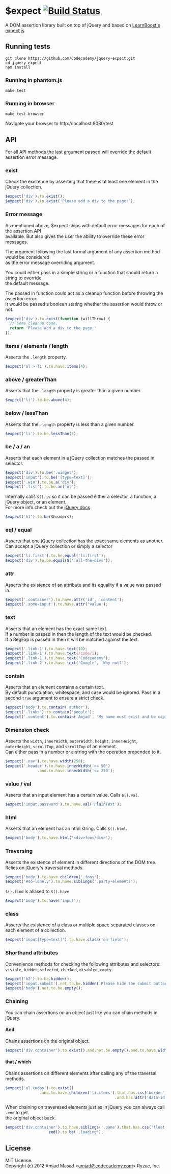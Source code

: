 # $expect [![Build Status](https://secure.travis-ci.org/Codecademy/jquery-expect.png)](http://travis-ci.org/Codecademy/jquery-expect)
A DOM assertion library built on top of jQuery and based on [LearnBoost's expect.js](https://github.com/LearnBoost/expect.js)

## Running tests

    git clone https://github.com/Codecademy/jquery-expect.git
    cd jquery-expect
    npm install

### Running in phantom.js

    make test

### Running in browser

    make test-browser

Navigate your browser to http://localhost:8080/test


## API
For all API methods the last argument passed will override the default assertion error message.

### exist
Check the existence by asserting that there is at least one element in the jQuery collection.

```javascript
$expect('div').to.exist();
$expect('div').to.exist('Please add a div to the page!');

```

### Error message
As mentioned above, $expect ships with default error messages for each of the assertion API  
available. But also gives the user the ability to override these error messages.  

The argument following the last formal argument of any assertion method would be considered  
as the error message overriding argument.

You could either pass in a simple string or a function that should return a string to override  
the default message.

The passed in function could act as a cleanup function before throwing the assertion error.  
It would be passed a boolean stating whether the assertion would throw or not.

```javascript
$expect('div').to.exist(function (willThrow) {
  // Some cleanup code.
  return 'Please add a div to the page.'
});
```

### items / elements / length
Asserts the `.length` property.

```javascript
$expect('ol > li').to.have.items(4);
```

### above / greaterThan
Asserts that the `.length` property is greater than a given number.

```javascript
$expect('li').to.be.above(4);
```

### below / lessThan
Asserts that the `.length` property is less than a given number.

```javascript
$expect('li').to.be.lessThan(5);
```

### be / a / an
Asserts that each element in a jQuery collection matches the passed in selector.  

```javascript
$expect('div').to.be('.widget');
$expect('input').to.be('[type=text]');
$expect('.win').to.be.a('div');
$expect('.list').to.be.an('ol');
```

Internally calls `$().is` so it can be passed either a selector, a function, a jQuery object, or an element.  
For more info check out the [jQuery docs](http://api.jquery.com/is/).

```javascript
$expect('h1').to.be($headers);
```

### eql / equal
Asserts that one jQuery collection has the exact same elements as another.  
Can accept a jQuery collection or simply a selector

```javascript
$expect('li.first').to.be.equal('li:first');
$expect('div').to.be.equal($('.all-the-divs'));
```

### attr
Asserts the existence of an attribute and its equality if a value was passed in.

```javascript
$expect('.container').to.have.attr('id', 'content');
$expect('.some-input').to.have.attr('value');
```

### text
Asserts that an element has the exact same text.  
If a number is passed in then the length of the text would be checked.  
If a RegExp is passed in then it will be matched against the text.

```javascript
$expect('.link-1').to.have.text(10);
$expect('.link-1').to.have.text(/code/i);
$expect('.link-1').to.have.text('Codecademy');
$expect('.link-2').to.have.text('Google', 'Why not?');
```

### contain
Asserts that an element contains a certain text.  
By default punctuation, whitespace, and case would be ignored. Pass in a second `true` argument to ensure a strict check.

```javascript
$expect('body').to.contain('author');
$expect('.links').to.contain('people');
$expect('.content').to.contain('Amjad', 'My name must exist and be capitalized');
```

### Dimension check
Asserts the `width`, `innerWidth`, `outerWidth`, `height`, `innerHeight`,   
`outerHeight`, `scrollTop`, and `scrollTop` of an element.  
Can either pass in a number or a string with the operation prepended to it.

```javascript
$expect('.nav').to.have.width(250);
$expect('.header').to.have.innerWidth('>= 50')
              .and.to.have.innerWidth('<= 250');
```

### value / val
Asserts that an input element has a certain value. Calls `$().val`.  

```javascript
$expect('input.password').to.have.val('PlainText');
```

### html
Asserts that an element has an html string. Calls `$().html`.  

```javascript
$expect('body').to.have.html('<div>foo</div>');
```

### Traversing
Asserts the existence of element in different directions of the DOM tree.  
Relies on jQuery's traversal methods.

```javascript
$expect('body').to.have.children('.foos');
$expect('#so-lonely').to.have.siblings('.party-elements');
```

`$().find` is aliased to `$().have`

```javascript
$expect('body').to.have('input');
```

### class
Asserts the existence of a class or multiple space separated classes on each element of a collection.  

```javascript
$expect('input[type=text]').to.have.class('on field');
```

### Shorthand attributes
Convenience methods for checking the following attributes and selectors:  
`visible`, `hidden`, `selected`, `checked`, `disabled`, `empty`.

```javascript
$expect('h2').to.be.hidden();
$expect('input.submit').not.to.be.hidden('Please hide the submit button for now!');
$expect('body').not.to.be.empty();
```

### Chaining
You can chain assertions on an object just like you can chain methods in jQuery.  

#### And
Chains assertions on the original object.  

```javascript
$expect('div.container').to.exist().and.not.be.empty().and.to.have.width('>= 250');
```

#### that / which
Chains assertions on different elements after calling any of the traversal methods.

```javascript
$expect('ul.todos').to.exist()
               .and.to.have.children('li.items').that.has.css('border', '1px solid red');
               									.and.has.attr('data-id');
```

When chaining on traveresed elements just as in jQuery you can always call `.end` to get  
the original object back.  

```javascript
$expect('div.container').to.have.siblings('.pane').that.has.css('float', 'left')
				   end().to.be('.loading');
```

## License
MIT License.  
Copyright (c) 2012 Amjad Masad &lt;amjad@codecademy.com&gt; Ryzac, Inc.
